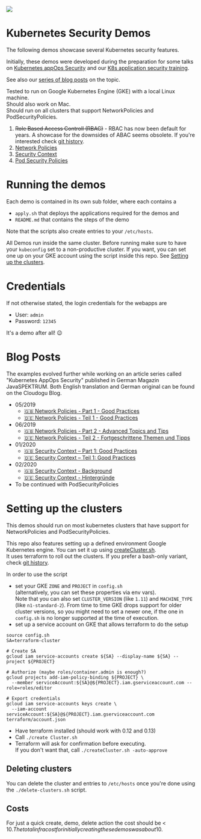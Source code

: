 ![](https://cloudogu.com/assets/blog/2019/Icon_K8Apps-1b648cccc5fe798e6e39e7a2471728e35e0ba6c8491fc281458da5b222a29513.png)

# Kubernetes Security Demos

The following demos showcase several Kubernetes security features.

Initially, these demos were developed during the preparation for some talks on [Kubernetes appOps Security](https://github.com/cloudogu/k8s-appops-security-talks) and our [K8s application security training](https://cloudogu.com/en/trainings/).

See also our [series of blog posts](#blog-posts) on the topic.

Tested to run on Google Kubernetes Engine (GKE) with a local Linux machine.  
Should also work on Mac.  
Should run on all clusters that support NetworkPolicies and PodSecurityPolicies.


1. ~~Role Based Access Controll (RBAC)~~ - RBAC has now been default for years. 
A showcase for the downsides of ABAC seems obsolete. 
If you're interested check [git history](https://github.com/cloudogu/k8s-security-demos/tree/b94aa0a94358cc04f3f1beed80f755ac14b994da).
2. [Network Policies](2-network-policies/Readme.md)
3. [Security Context](3-security-context/Readme.md)
4. [Pod Security Policies](4-pod-security-policies/Readme.md)

# Running the demos

Each demo is contained in its own sub folder, where each contains a 
 
* `apply.sh` that deploys the applications required for the demos and
* `README.md` that contains the steps of the demo

Note that the scripts also create entries to your `/etc/hosts`.

All Demos run inside the same cluster. Before running make sure to have your `kubeconfig` set to a non-productive cluster.
If you want, you can set one up on your GKE account using the script inside this repo. 
See [Setting up the clusters](#setting-up-the-clusters).

# Credentials

If not otherwise stated, the login credentials for the webapps are

* User: `admin`
* Password: `12345` 

It's a demo after all! 😉

# Blog Posts

The examples evolved further while working on an article series called "Kubernetes AppOps Security" published in German Magazin JavaSPEKTRUM. Both English translation and German original can be found on the Cloudogu Blog.

* 05/2019
  * [🇬🇧 Network Policies - Part 1 - Good Practices](https://cloudogu.com/en/blog/k8s-app-ops-part-1)
  * [🇩🇪 Network Policies - Teil 1 - Good Practices](https://cloudogu.com/de/blog/k8s-app-ops-teil-1)
* 06/2019
  * [🇬🇧 Network Policies - Part 2 - Advanced Topics and Tips](https://cloudogu.com/en/blog/k8s-app-ops-part-2)
  * [🇩🇪 Network Policies - Teil 2 - Fortgeschrittene Themen und Tipps](https://cloudogu.com/de/blog/k8s-app-ops-teil-2)
* 01/2020
  * [🇬🇧 Security Context – Part 1: Good Practices](https://cloudogu.com/en/blog/k8s-app-ops-part-3-security-context-1)
  * [🇩🇪 Security Context – Teil 1: Good Practices](https://cloudogu.com/de/blog/k8s-app-ops-teil-3-security-context-1)
* 02/2020
  * [🇬🇧 Security Context - Background](https://cloudogu.com/en/blog/k8s-app-ops-part-4-security-context-2)
  * [🇩🇪 Security Context - Hintergründe](https://cloudogu.com/de/blog/k8s-app-ops-teil-4-security-context-2)
* To be continued with PodSecurityPolicies

# Setting up the clusters

This demos should run on most kubernetes clusters that have support for NetworkPolicies and PodSecurityPolicies.

This repo also features setting up a defined environment Google Kubernetes engine. 
You can set it up using [createCluster.sh](createCluster.sh).  
It uses terraform to roll out the clusters. If you prefer a bash-only variant, check [git history](https://github.com/cloudogu/k8s-security-demos/tree/b94aa0a94358cc04f3f1beed80f755ac14b994da).

In order to use the script

* set your GKE `ZONE` and `PROJECT` in `config.sh`  
  (alternatively, you can set these properties via env vars).  
  Note that you can also set `CLUSTER_VERSION` (like `1.11`) and  `MACHINE_TYPE` (like `n1-standard-2`).
  From time to time GKE drops support for older cluster versions, so you might need to set a newer one, if the one in 
  `config.sh` is no longer supported at the time of execution. 
* set up a service account on GKE that allows terraform to do the setup
```shell script
source config.sh
SA=terraform-cluster

# Create SA
gcloud iam service-accounts create ${SA} --display-name ${SA} --project ${PROJECT}

# Authorize (maybe roles/container.admin is enough?) 
gcloud projects add-iam-policy-binding ${PROJECT} \
  --member serviceAccount:${SA}@${PROJECT}.iam.gserviceaccount.com --role=roles/editor

# Export credentials
gcloud iam service-accounts keys create \
  --iam-account serviceAccount:${SA}@${PROJECT}.iam.gserviceaccount.com terraform/account.json
``` 
* Have terraform installed (should work with 0.12 and 0.13)
* Call `./create Cluster.sh`
* Terraform will ask for confirmation before executing.   
  If you don't want that, call `./createCluster.sh -auto-approve`

## Deleting clusters 

You can delete the cluster and entries to `/etc/hosts` once you're done using the `./delete-clusters.sh` script. 

## Costs 

For just a quick create, demo, delete action the cost should be < 10$.
The total infra cost for initially creating these demos was about 10$. 